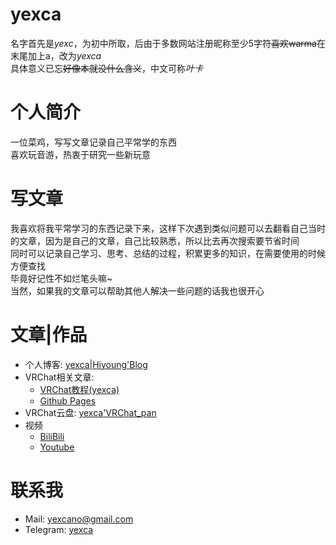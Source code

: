 # yexca
名字首先是*yexc*，为初中所取，后由于多数网站注册昵称至少5字符~~喜欢warma~~在末尾加上a，改为*yexca*  
具体意义已忘~~好像本就没什么含义~~，中文可称*叶卡*

# 个人简介
一位菜鸡，写写文章记录自己平常学的东西  
喜欢玩音游，热衷于研究一些新玩意

# 写文章  
我喜欢将我平常学习的东西记录下来，这样下次遇到类似问题可以去翻看自己当时的文章，因为是自己的文章，自己比较熟悉，所以比去再次搜索要节省时间    
同时可以记录自己学习、思考、总结的过程，积累更多的知识，在需要使用的时候方便查找   
毕竟好记性不如烂笔头嘛~  
当然，如果我的文章可以帮助其他人解决一些问题的话我也很开心  

# 文章|作品
* 个人博客: [yexca\|Hiyoung'Blog](https://yexca.xyz)  
* VRChat相关文章: 
    * [VRChat教程(yexca)](https://vrchat.yexca.xyz)   
    * [Github Pages](/VRChat/) 
* VRChat云盘: [yexca'VRChat_pan](https://pan.vrchat.yexca.xyz)  
* 视频
  * [BiliBili](https://space.bilibili.com/318225502)  
  * [Youtube](https://www.youtube.com/channel/UCaERucMgvk6GdbxjOcKNplA)

# 联系我
* Mail: <yexcano@gmail.com>  
* Telegram: [yexca](https://t.me/yexca)